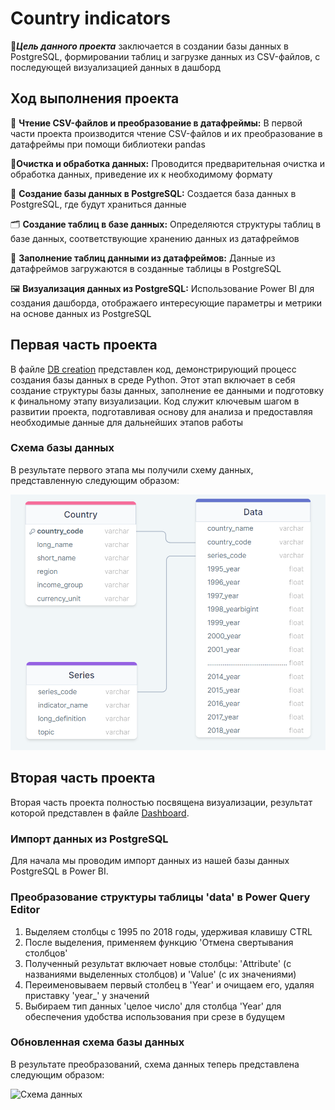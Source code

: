 # Country indicators

🎯***Цель данного проекта*** заключается в создании базы данных в PostgreSQL, формировании таблиц и загрузке данных из CSV-файлов, с последующей визуализацией данных в дашборд

## Ход выполнения проекта

📖 **Чтение CSV-файлов и преобразование в датафреймы:** В первой части проекта производится чтение CSV-файлов и их преобразование в датафреймы при помощи библиотеки pandas

🧹**Очистка и обработка данных:** Проводится предварительная очистка и обработка данных, приведение их к необходимому формату
 
🔐 **Создание базы данных в PostgreSQL:** Создается база данных в PostgreSQL, где будут храниться данные

🗂  **Создание таблиц в базе данных:** Определяются структуры таблиц в базе данных, соответствующие хранению данных из датафреймов

🔢 **Заполнение таблиц данными из датафреймов:** Данные из датафреймов загружаются в созданные таблицы в PostgreSQL

🖼 **Визуализация данных из PostgreSQL:** Использование Power BI для создания дашборда, отображаего интересующие параметры и метрики на основе данных из PostgreSQL

## Первая часть проекта

В файле [DB creation](https://github.com/GulkoMI/country-indicators/blob/main/DB%20creation.ipynb) представлен код, демонстрирующий процесс создания базы данных в среде Python. Этот этап включает в себя создание структуры базы данных, заполнение ее данными и подготовку к финальному этапу визуализации. Код служит ключевым шагом в развитии проекта, подготавливая основу для анализа и предоставляя необходимые данные для дальнейших этапов работы

### Схема базы данных 

В результате первого этапа мы получили схему данных, представленную следующим образом:

![фото](img/Schema_DB.png)

## Вторая часть проекта

Вторая часть проекта полностью посвящена визуализации, результат которой представлен в файле [Dashboard](Dashboard.pbix).

### Импорт данных из PostgreSQL

Для начала мы проводим импорт данных из нашей базы данных PostgreSQL в Power BI.

### Преобразование структуры таблицы 'data' в Power Query Editor

1. Выделяем столбцы с 1995 по 2018 годы, удерживая клавишу CTRL
2. После выделения, применяем функцию 'Отмена свертывания столбцов' 
3. Полученный результат включает новые столбцы: 'Attribute' (с названиями выделенных столбцов) и 'Value' (с их значениями)
4. Переименовываем первый столбец в 'Year' и очищаем его, удаляя приставку 'year_' у значений
5. Выбираем тип данных 'целое число' для столбца 'Year' для обеспечения удобства использования при срезе в будущем

### Обновленная схема базы данных

В результате преобразований, схема данных теперь представлена следующим образом:

![Схема данных](img/Schema_DB_2.png)



